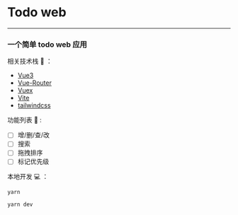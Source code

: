 # Todo web

---
### 一个简单 todo web 应用

相关技术栈 🔨 ：
- [Vue3](https://vue3js.cn/docs/zh)
- [Vue-Router](https://next.router.vuejs.org/guide/)
- [Vuex](https://next.vuex.vuejs.org/)
- [Vite](https://vitejs.dev/)
- [tailwindcss](https://tailwindcss.com/)

功能列表 🌟 :
- [ ] 增/删/查/改
- [ ] 搜索
- [ ] 拖拽排序
- [ ] 标记优先级

本地开发 💻 ：
```
yarn

yarn dev
```
